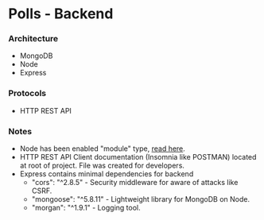 # Polls - Backend


### Architecture
- MongoDB
- Node
- Express
 

### Protocols
- HTTP REST API


### Notes
- Node has been enabled "module" type, [read here](https://nodejs.org/api/modules.html).
- HTTP REST API Client documentation (Insomnia like POSTMAN) located at root of project. 
File was created for developers.
- Express contains minimal dependencies for backend
    - "cors": "^2.8.5" - Security middleware for aware of attacks like CSRF. 
    - "mongoose": "^5.8.11" - Lightweight library for MongoDB on Node.
    - "morgan": "^1.9.1" - Logging tool.
    
